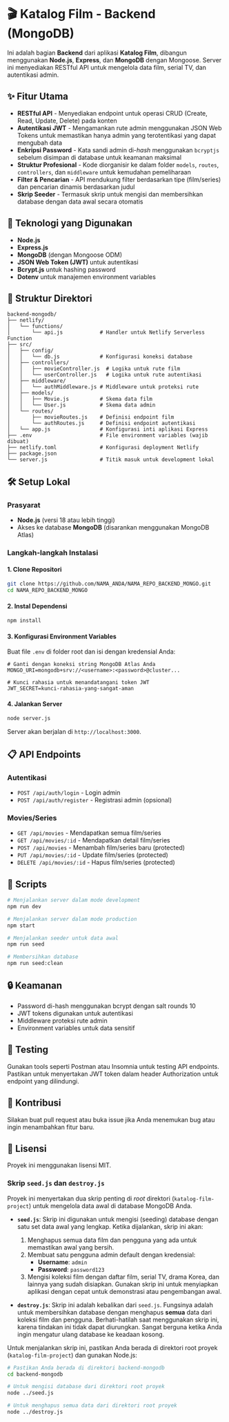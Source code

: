 # 🎬 Katalog Film - Backend (MongoDB)

Ini adalah bagian **Backend** dari aplikasi **Katalog Film**, dibangun menggunakan **Node.js**, **Express**, dan **MongoDB** dengan Mongoose. Server ini menyediakan RESTful API untuk mengelola data film, serial TV, dan autentikasi admin.

## ✨ Fitur Utama

- **RESTful API** - Menyediakan endpoint untuk operasi CRUD (Create, Read, Update, Delete) pada konten
- **Autentikasi JWT** - Mengamankan rute admin menggunakan JSON Web Tokens untuk memastikan hanya admin yang terotentikasi yang dapat mengubah data
- **Enkripsi Password** - Kata sandi admin di-*hash* menggunakan `bcryptjs` sebelum disimpan di database untuk keamanan maksimal
- **Struktur Profesional** - Kode diorganisir ke dalam folder `models`, `routes`, `controllers`, dan `middleware` untuk kemudahan pemeliharaan
- **Filter & Pencarian** - API mendukung filter berdasarkan tipe (film/series) dan pencarian dinamis berdasarkan judul
- **Skrip Seeder** - Termasuk skrip untuk mengisi dan membersihkan database dengan data awal secara otomatis

## 🚀 Teknologi yang Digunakan

- **Node.js**
- **Express.js**
- **MongoDB** (dengan Mongoose ODM)
- **JSON Web Token (JWT)** untuk autentikasi
- **Bcrypt.js** untuk hashing password
- **Dotenv** untuk manajemen environment variables

## 📂 Struktur Direktori

```
backend-mongodb/
├── netlify/
│   └── functions/
│       └── api.js            # Handler untuk Netlify Serverless Function
├── src/
│   ├── config/
│   │   └── db.js             # Konfigurasi koneksi database
│   ├── controllers/
│   │   ├── movieController.js  # Logika untuk rute film
│   │   └── userController.js   # Logika untuk rute autentikasi
│   ├── middleware/
│   │   └── authMiddleware.js # Middleware untuk proteksi rute
│   ├── models/
│   │   ├── Movie.js          # Skema data film
│   │   └── User.js           # Skema data admin
│   └── routes/
│       ├── movieRoutes.js    # Definisi endpoint film
│       └── authRoutes.js     # Definisi endpoint autentikasi
│   └── app.js                # Konfigurasi inti aplikasi Express
├── .env                      # File environment variables (wajib dibuat)
├── netlify.toml              # Konfigurasi deployment Netlify
├── package.json
└── server.js                 # Titik masuk untuk development lokal
```

## 🛠️ Setup Lokal

### Prasyarat

- **Node.js** (versi 18 atau lebih tinggi)
- Akses ke database **MongoDB** (disarankan menggunakan MongoDB Atlas)

### Langkah-langkah Instalasi

#### 1. Clone Repositori

```bash
git clone https://github.com/NAMA_ANDA/NAMA_REPO_BACKEND_MONGO.git
cd NAMA_REPO_BACKEND_MONGO
```

#### 2. Instal Dependensi

```bash
npm install
```

#### 3. Konfigurasi Environment Variables

Buat file `.env` di folder root dan isi dengan kredensial Anda:

```env
# Ganti dengan koneksi string MongoDB Atlas Anda
MONGO_URI=mongodb+srv://<username>:<password>@cluster...

# Kunci rahasia untuk menandatangani token JWT
JWT_SECRET=kunci-rahasia-yang-sangat-aman
```

#### 4. Jalankan Server

```bash
node server.js
```

Server akan berjalan di `http://localhost:3000`.

## 📋 API Endpoints

### Autentikasi
- `POST /api/auth/login` - Login admin
- `POST /api/auth/register` - Registrasi admin (opsional)

### Movies/Series
- `GET /api/movies` - Mendapatkan semua film/series
- `GET /api/movies/:id` - Mendapatkan detail film/series
- `POST /api/movies` - Menambah film/series baru (protected)
- `PUT /api/movies/:id` - Update film/series (protected)
- `DELETE /api/movies/:id` - Hapus film/series (protected)

## 🔧 Scripts

```bash
# Menjalankan server dalam mode development
npm run dev

# Menjalankan server dalam mode production
npm start

# Menjalankan seeder untuk data awal
npm run seed

# Membersihkan database
npm run seed:clean
```

## 🔒 Keamanan

- Password di-hash menggunakan bcrypt dengan salt rounds 10
- JWT tokens digunakan untuk autentikasi
- Middleware proteksi rute admin
- Environment variables untuk data sensitif

## 🧪 Testing

Gunakan tools seperti Postman atau Insomnia untuk testing API endpoints. Pastikan untuk menyertakan JWT token dalam header Authorization untuk endpoint yang dilindungi.

## 🤝 Kontribusi

Silakan buat pull request atau buka issue jika Anda menemukan bug atau ingin menambahkan fitur baru.

## 📄 Lisensi

Proyek ini menggunakan lisensi MIT.

### Skrip `seed.js` dan `destroy.js`

Proyek ini menyertakan dua skrip penting di *root* direktori (`katalog-film-project`) untuk mengelola data awal di database MongoDB Anda.

-   **`seed.js`**:
    Skrip ini digunakan untuk mengisi (seeding) database dengan satu set data awal yang lengkap. Ketika dijalankan, skrip ini akan:
    1.  Menghapus semua data film dan pengguna yang ada untuk memastikan awal yang bersih.
    2.  Membuat satu pengguna admin default dengan kredensial:
        -   **Username**: `admin`
        -   **Password**: `password123`
    3.  Mengisi koleksi film dengan daftar film, serial TV, drama Korea, dan lainnya yang sudah disiapkan.
    Gunakan skrip ini untuk menyiapkan aplikasi dengan cepat untuk demonstrasi atau pengembangan awal.

-   **`destroy.js`**:
    Skrip ini adalah kebalikan dari `seed.js`. Fungsinya adalah untuk membersihkan database dengan menghapus **semua** data dari koleksi film dan pengguna. Berhati-hatilah saat menggunakan skrip ini, karena tindakan ini tidak dapat diurungkan. Sangat berguna ketika Anda ingin mengatur ulang database ke keadaan kosong.

Untuk menjalankan skrip ini, pastikan Anda berada di direktori root proyek (`katalog-film-project`) dan gunakan Node.js:

```bash
# Pastikan Anda berada di direktori backend-mongodb
cd backend-mongodb

# Untuk mengisi database dari direktori root proyek
node ../seed.js

# Untuk menghapus semua data dari direktori root proyek
node ../destroy.js
```